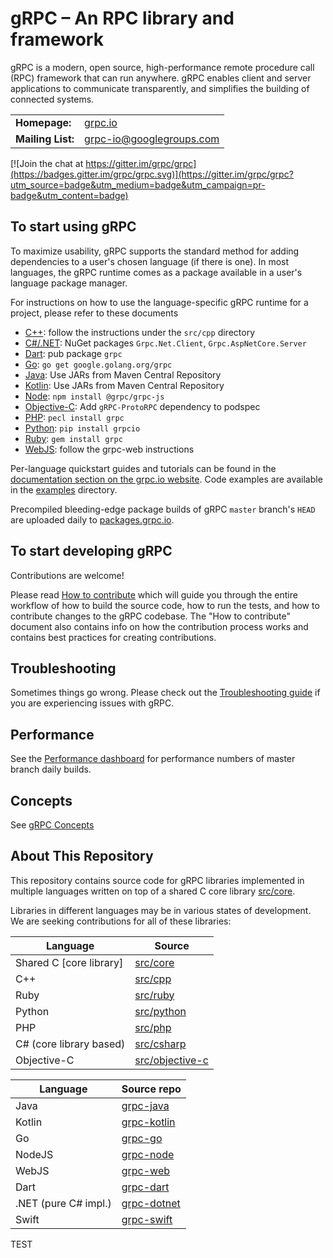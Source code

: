# gRPC – An RPC library and framework

gRPC is a modern, open source, high-performance remote procedure call (RPC)
framework that can run anywhere. gRPC enables client and server applications to
communicate transparently, and simplifies the building of connected systems.

<table>
  <tr>
    <td><b>Homepage:</b></td>
    <td><a href="https://grpc.io/">grpc.io</a></td>
  </tr>
  <tr>
    <td><b>Mailing List:</b></td>
    <td><a href="https://groups.google.com/forum/#!forum/grpc-io">grpc-io@googlegroups.com</a></td>
  </tr>
</table>

[![Join the chat at https://gitter.im/grpc/grpc](https://badges.gitter.im/grpc/grpc.svg)](https://gitter.im/grpc/grpc?utm_source=badge&utm_medium=badge&utm_campaign=pr-badge&utm_content=badge)

## To start using gRPC

To maximize usability, gRPC supports the standard method for adding dependencies
to a user's chosen language (if there is one). In most languages, the gRPC
runtime comes as a package available in a user's language package manager.

For instructions on how to use the language-specific gRPC runtime for a project,
please refer to these documents

- [C++](src/cpp): follow the instructions under the `src/cpp` directory
- [C#/.NET](https://github.com/grpc/grpc-dotnet): NuGet packages `Grpc.Net.Client`, `Grpc.AspNetCore.Server`
- [Dart](https://github.com/grpc/grpc-dart): pub package `grpc`
- [Go](https://github.com/grpc/grpc-go): `go get google.golang.org/grpc`
- [Java](https://github.com/grpc/grpc-java): Use JARs from Maven Central
  Repository
- [Kotlin](https://github.com/grpc/grpc-kotlin): Use JARs from Maven Central
  Repository
- [Node](https://github.com/grpc/grpc-node): `npm install @grpc/grpc-js`
- [Objective-C](src/objective-c): Add `gRPC-ProtoRPC` dependency to podspec
- [PHP](src/php): `pecl install grpc`
- [Python](src/python/grpcio): `pip install grpcio`
- [Ruby](src/ruby): `gem install grpc`
- [WebJS](https://github.com/grpc/grpc-web): follow the grpc-web instructions

Per-language quickstart guides and tutorials can be found in the
[documentation section on the grpc.io website](https://grpc.io/docs/). Code
examples are available in the [examples](examples) directory.

Precompiled bleeding-edge package builds of gRPC `master` branch's `HEAD` are
uploaded daily to [packages.grpc.io](https://packages.grpc.io).

## To start developing gRPC

Contributions are welcome!

Please read [How to contribute](CONTRIBUTING.md) which will guide you through
the entire workflow of how to build the source code, how to run the tests, and
how to contribute changes to the gRPC codebase. The "How to contribute" document
also contains info on how the contribution process works and contains best
practices for creating contributions.

## Troubleshooting

Sometimes things go wrong. Please check out the
[Troubleshooting guide](TROUBLESHOOTING.md) if you are experiencing issues with
gRPC.

## Performance

See the
[Performance dashboard](https://grafana-dot-grpc-testing.appspot.com/)
for performance numbers of master branch daily builds.

## Concepts

See [gRPC Concepts](CONCEPTS.md)

## About This Repository

This repository contains source code for gRPC libraries implemented in multiple
languages written on top of a shared C core library [src/core](src/core).

Libraries in different languages may be in various states of development. We are
seeking contributions for all of these libraries:

| Language                | Source                             |
| ----------------------- | ---------------------------------- |
| Shared C [core library] | [src/core](src/core)               |
| C++                     | [src/cpp](src/cpp)                 |
| Ruby                    | [src/ruby](src/ruby)               |
| Python                  | [src/python](src/python)           |
| PHP                     | [src/php](src/php)                 |
| C# (core library based) | [src/csharp](src/csharp)           |
| Objective-C             | [src/objective-c](src/objective-c) |

| Language             | Source repo                                        |
| -------------------- | -------------------------------------------------- |
| Java                 | [grpc-java](https://github.com/grpc/grpc-java)     |
| Kotlin               | [grpc-kotlin](https://github.com/grpc/grpc-kotlin) |
| Go                   | [grpc-go](https://github.com/grpc/grpc-go)         |
| NodeJS               | [grpc-node](https://github.com/grpc/grpc-node)     |
| WebJS                | [grpc-web](https://github.com/grpc/grpc-web)       |
| Dart                 | [grpc-dart](https://github.com/grpc/grpc-dart)     |
| .NET (pure C# impl.) | [grpc-dotnet](https://github.com/grpc/grpc-dotnet) |
| Swift                | [grpc-swift](https://github.com/grpc/grpc-swift) |

TEST
